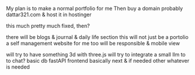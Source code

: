 My plan is to make a normal portfolio for me 
Then buy a domain probably dattar321.com 
& host it in hostinger 

this much pretty much fixed, then? 

there will be blogs & journal & daily life section 
this will not just be a portolio 
a self management website for me too 
will be responsible & mobile view 

will try to have something 3d with three.js 
will try to integrate a small llm to to chat? 
basic db fastAPI 
frontend basically next & if needed other whatever is needed


